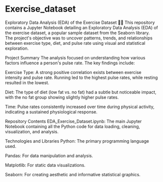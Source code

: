 # Exercise_dataset

Exploratory Data Analysis (EDA) of the Exercise Dataset 🏃‍♀️
This repository contains a Jupyter Notebook detailing an Exploratory Data Analysis (EDA) of the exercise dataset, a popular sample dataset from the Seaborn library. The project's objective was to uncover patterns, trends, and relationships between exercise type, diet, and pulse rate using visual and statistical exploration.

Project Summary
The analysis focused on understanding how various factors influence a person's pulse rate. The key findings include:

Exercise Type: A strong positive correlation exists between exercise intensity and pulse rate. Running led to the highest pulse rates, while resting resulted in the lowest.

Diet: The type of diet (low fat vs. no fat) had a subtle but noticeable impact, with the no fat group showing slightly higher pulse rates.

Time: Pulse rates consistently increased over time during physical activity, indicating a sustained physiological response.

Repository Contents
EDA_Exercise_Dataset.ipynb: The main Jupyter Notebook containing all the Python code for data loading, cleaning, visualization, and analysis.

Technologies and Libraries
Python: The primary programming language used.

Pandas: For data manipulation and analysis.

Matplotlib: For static data visualizations.

Seaborn: For creating aesthetic and informative statistical graphics.
